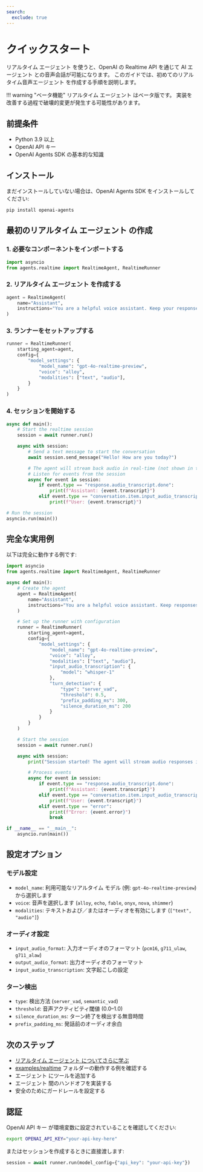 ```yaml
---
search:
  exclude: true
---
```

# クイックスタート

リアルタイム エージェント を使うと、OpenAI の Realtime API を通じて AI エージェント との音声会話が可能になります。 このガイドでは、初めてのリアルタイム音声エージェント を作成する手順を説明します。

!!! warning "ベータ機能"
リアルタイム エージェント はベータ版です。 実装を改善する過程で破壊的変更が発生する可能性があります。

## 前提条件

-   Python 3.9 以上
-   OpenAI API キー
-   OpenAI Agents SDK の基本的な知識

## インストール

まだインストールしていない場合は、OpenAI Agents SDK をインストールしてください:

```bash
pip install openai-agents
```

## 最初のリアルタイム エージェント の作成

### 1. 必要なコンポーネントをインポートする

```python
import asyncio
from agents.realtime import RealtimeAgent, RealtimeRunner
```

### 2. リアルタイム エージェント を作成する

```python
agent = RealtimeAgent(
    name="Assistant",
    instructions="You are a helpful voice assistant. Keep your responses conversational and friendly.",
)
```

### 3. ランナーをセットアップする

```python
runner = RealtimeRunner(
    starting_agent=agent,
    config={
        "model_settings": {
            "model_name": "gpt-4o-realtime-preview",
            "voice": "alloy",
            "modalities": ["text", "audio"],
        }
    }
)
```

### 4. セッションを開始する

```python
async def main():
    # Start the realtime session
    session = await runner.run()

    async with session:
        # Send a text message to start the conversation
        await session.send_message("Hello! How are you today?")

        # The agent will stream back audio in real-time (not shown in this example)
        # Listen for events from the session
        async for event in session:
            if event.type == "response.audio_transcript.done":
                print(f"Assistant: {event.transcript}")
            elif event.type == "conversation.item.input_audio_transcription.completed":
                print(f"User: {event.transcript}")

# Run the session
asyncio.run(main())
```

## 完全な実用例

以下は完全に動作する例です:

```python
import asyncio
from agents.realtime import RealtimeAgent, RealtimeRunner

async def main():
    # Create the agent
    agent = RealtimeAgent(
        name="Assistant",
        instructions="You are a helpful voice assistant. Keep responses brief and conversational.",
    )

    # Set up the runner with configuration
    runner = RealtimeRunner(
        starting_agent=agent,
        config={
            "model_settings": {
                "model_name": "gpt-4o-realtime-preview",
                "voice": "alloy",
                "modalities": ["text", "audio"],
                "input_audio_transcription": {
                    "model": "whisper-1"
                },
                "turn_detection": {
                    "type": "server_vad",
                    "threshold": 0.5,
                    "prefix_padding_ms": 300,
                    "silence_duration_ms": 200
                }
            }
        }
    )

    # Start the session
    session = await runner.run()

    async with session:
        print("Session started! The agent will stream audio responses in real-time.")

        # Process events
        async for event in session:
            if event.type == "response.audio_transcript.done":
                print(f"Assistant: {event.transcript}")
            elif event.type == "conversation.item.input_audio_transcription.completed":
                print(f"User: {event.transcript}")
            elif event.type == "error":
                print(f"Error: {event.error}")
                break

if __name__ == "__main__":
    asyncio.run(main())
```

## 設定オプション

### モデル設定

-   `model_name`: 利用可能なリアルタイム モデル (例: `gpt-4o-realtime-preview`) から選択します
-   `voice`: 音声を選択します (`alloy`, `echo`, `fable`, `onyx`, `nova`, `shimmer`)
-   `modalities`: テキストおよび／またはオーディオを有効にします (`["text", "audio"]`)

### オーディオ設定

-   `input_audio_format`: 入力オーディオのフォーマット (`pcm16`, `g711_ulaw`, `g711_alaw`)
-   `output_audio_format`: 出力オーディオのフォーマット
-   `input_audio_transcription`: 文字起こしの設定

### ターン検出

-   `type`: 検出方法 (`server_vad`, `semantic_vad`)
-   `threshold`: 音声アクティビティ閾値 (0.0–1.0)
-   `silence_duration_ms`: ターン終了を検出する無音時間
-   `prefix_padding_ms`: 発話前のオーディオ余白

## 次のステップ

-   [リアルタイム エージェント についてさらに学ぶ](guide.md)
-   [examples/realtime](https://github.com/openai/openai-agents-python/tree/main/examples/realtime) フォルダーの動作する例を確認する
-   エージェント にツールを追加する
-   エージェント 間のハンドオフを実装する
-   安全のためにガードレールを設定する

## 認証

OpenAI API キー が環境変数に設定されていることを確認してください:

```bash
export OPENAI_API_KEY="your-api-key-here"
```

またはセッションを作成するときに直接渡します:

```python
session = await runner.run(model_config={"api_key": "your-api-key"})
```